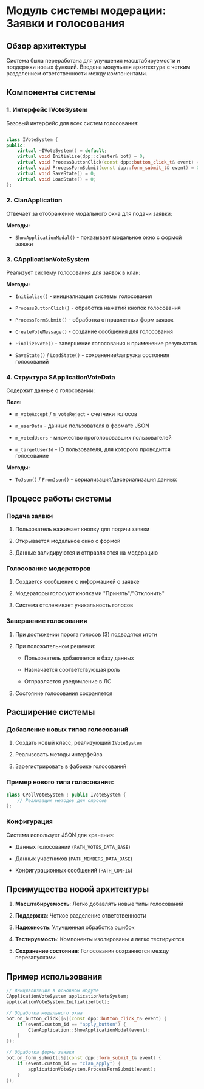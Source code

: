 # Модуль системы модерации: Заявки и голосования

## Обзор архитектуры

Система была переработана для улучшения масштабируемости и поддержки новых функций. Введена модульная архитектура с четким разделением ответственности между компонентами.

## Компоненты системы

### 1. Интерфейс IVoteSystem

Базовый интерфейс для всех систем голосования:

```cpp

class IVoteSystem {
public:
    virtual ~IVoteSystem() = default;
    virtual void Initialize(dpp::cluster& bot) = 0;
    virtual void ProcessButtonClick(const dpp::button_click_t& event) = 0;
    virtual void ProcessFormSubmit(const dpp::form_submit_t& event) = 0;
    virtual void SaveState() = 0;
    virtual void LoadState() = 0;
};
```
### 2. ClanApplication

Отвечает за отображение модального окна для подачи заявки:

**Методы:**

- `ShowApplicationModal()` - показывает модальное окно с формой заявки
    

### 3. CApplicationVoteSystem

Реализует систему голосования для заявок в клан:

**Методы:**

- `Initialize()` - инициализация системы голосования
    
- `ProcessButtonClick()` - обработка нажатий кнопок голосования
    
- `ProcessFormSubmit()` - обработка отправленных форм заявок
    
- `CreateVoteMessage()` - создание сообщения для голосования
    
- `FinalizeVote()` - завершение голосования и применение результатов
    
- `SaveState()` / `LoadState()` - сохранение/загрузка состояния голосований
    

### 4. Структура SApplicationVoteData

Содержит данные о голосовании:

**Поля:**

- `m_voteAccept` / `m_voteReject` - счетчики голосов
    
- `m_userData` - данные пользователя в формате JSON
    
- `m_votedUsers` - множество проголосовавших пользователей
    
- `m_targetUserId` - ID пользователя, для которого проводится голосование
    

**Методы:**

- `ToJson()` / `FromJson()` - сериализация/десериализация данных
    

## Процесс работы системы

### Подача заявки

1. Пользователь нажимает кнопку для подачи заявки
    
2. Открывается модальное окно с формой
    
3. Данные валидируются и отправляются на модерацию
    

### Голосование модераторов

1. Создается сообщение с информацией о заявке
    
2. Модераторы голосуют кнопками "Принять"/"Отклонить"
    
3. Система отслеживает уникальность голосов
    

### Завершение голосования

1. При достижении порога голосов (3) подводятся итоги
    
2. При положительном решении:
    
    - Пользователь добавляется в базу данных
        
    - Назначается соответствующая роль
        
    - Отправляется уведомление в ЛС
        
3. Состояние голосования сохраняется
    

## Расширение системы

### Добавление новых типов голосований

1. Создать новый класс, реализующий `IVoteSystem`
    
2. Реализовать методы интерфейса
    
3. Зарегистрировать в фабрике голосований
    

### Пример нового типа голосования:

```cpp
class CPollVoteSystem : public IVoteSystem {
    // Реализация методов для опросов
};
```

### Конфигурация

Система использует JSON для хранения:

- Данных голосований (`PATH_VOTES_DATA_BASE`)
    
- Данных участников (`PATH_MEMBERS_DATA_BASE`)
    
- Конфигурационных сообщений (`PATH_CONFIG`)
    

## Преимущества новой архитектуры

1. **Масштабируемость**: Легко добавлять новые типы голосований
    
2. **Поддержка**: Четкое разделение ответственности
    
3. **Надежность**: Улучшенная обработка ошибок
    
4. **Тестируемость**: Компоненты изолированы и легко тестируются
    
5. **Сохранение состояния**: Голосования сохраняются между перезапусками
    

## Пример использования

```cpp
// Инициализация в основном модуле
CApplicationVoteSystem applicationVoteSystem;
applicationVoteSystem.Initialize(bot);

// Обработка модального окна
bot.on_button_click([&](const dpp::button_click_t& event) {
    if (event.custom_id == "apply_button") {
        ClanApplication::ShowApplicationModal(event);
    }
});

// Обработка формы заявки
bot.on_form_submit([&](const dpp::form_submit_t& event) {
    if (event.custom_id == "clan_apply") {
        applicationVoteSystem.ProcessFormSubmit(event);
    }
});
```